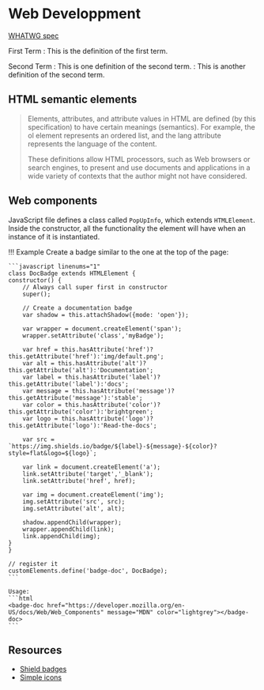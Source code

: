 # Web Developpment


[WHATWG spec](https://html.spec.whatwg.org/multipage/)


First Term
: This is the definition of the first term.

Second Term
: This is one definition of the second term.
: This is another definition of the second term.


## HTML semantic elements

> Elements, attributes, and attribute values in HTML are defined (by this specification) to have certain meanings (semantics). For example, the ol element represents an ordered list, and the lang attribute represents the language of the content.
> 
> These definitions allow HTML processors, such as Web browsers or search engines, to present and use documents and applications in a wide variety of contexts that the author might not have considered.
>

## Web components


<badge-doc href="https://developer.mozilla.org/en-US/docs/Web/Web_Components" message="MDN" color="lightgrey"></badge-doc>


JavaScript file defines a class called `PopUpInfo`, which extends `HTMLElement`. Inside the constructor, all the functionality the element will have when an instance of it is instantiated.

!!! Example 
	Create a badge similar to the one at the top of the page:

	```javascript linenums="1"
	class DocBadge extends HTMLElement {
	constructor() {
		// Always call super first in constructor
		super();

		// Create a documentation badge
		var shadow = this.attachShadow({mode: 'open'});

		var wrapper = document.createElement('span');
		wrapper.setAttribute('class','myBadge');

		var href = this.hasAttribute('href')?this.getAttribute('href'):'img/default.png';
		var alt = this.hasAttribute('alt')?this.getAttribute('alt'):'Documentation';
		var label = this.hasAttribute('label')?this.getAttribute('label'):'docs';
		var message = this.hasAttribute('message')?this.getAttribute('message'):'stable';
		var color = this.hasAttribute('color')?this.getAttribute('color'):'brightgreen';
		var logo = this.hasAttribute('logo')?this.getAttribute('logo'):'Read-the-docs';

		var src = `https://img.shields.io/badge/${label}-${message}-${color}?style=flat&logo=${logo}`;
		
		var link = document.createElement('a');
		link.setAttribute('target','_blank');
		link.setAttribute('href', href);

		var img = document.createElement('img');
		img.setAttribute('src', src);
		img.setAttribute('alt', alt);

		shadow.appendChild(wrapper);
		wrapper.appendChild(link);
		link.appendChild(img);
	}
	}

	// register it
	customElements.define('badge-doc', DocBadge);
	```

	Usage:
	```html
	<badge-doc href="https://developer.mozilla.org/en-US/docs/Web/Web_Components" message="MDN" color="lightgrey"></badge-doc>
	```



## Resources

- [Shield badges](https://shields.io/)
- [Simple icons](https://simpleicons.org/)
